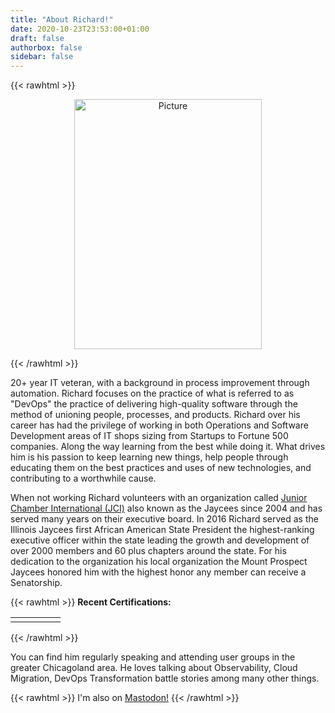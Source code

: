 ```yaml
---
title: "About Richard!"
date: 2020-10-23T23:53:00+01:00
draft: false
authorbox: false
sidebar: false
---
```

{{< rawhtml >}}
<center>
<p align="center">
<img src="https://gogorichiesitefiles.blob.core.windows.net/publicfiles/avataaars.png" 
        alt="Picture" 
        width="300" 
        height="400" 
        style="display: block; margin: 0 auto" />
</center>
{{< /rawhtml >}}

20+ year IT veteran, with a background in process improvement through automation. Richard focuses on the practice of what is referred to as "DevOps" the practice of delivering high-quality software through the method of unioning people, processes, and products. Richard over his career has had the privilege of working in both Operations and Software Development areas of IT shops sizing from Startups to Fortune 500 companies. Along the way learning from the best while doing it. What drives him is his passion to keep learning new things, help people through educating them on the best practices and uses of new technologies, and contributing to a worthwhile cause. 

When not working Richard volunteers with an organization called [Junior Chamber International (JCI)](https://www.jci.cc) also known as the Jaycees since 2004 and has served many years on their executive board.  In 2016 Richard served as the Illinois Jaycees first African American State President the highest-ranking executive officer within the state leading the growth and development of over 2000 members and 60 plus chapters around the state. For his dedication to the organization his local organization the Mount Prospect Jaycees honored him with the highest honor any member can receive a Senatorship.


{{< rawhtml >}}
<b>Recent Certifications:</b>
<p>
<table style="border-collapse: collapse;" >
	<tbody>
		<tr>
			<td>
            <div data-iframe-width="150" data-iframe-height="270" data-share-badge-id="2353f058-fa79-40bc-a58b-31319e145317" data-share-badge-host="https://www.credly.com"></div><script type="text/javascript" async src="//cdn.credly.com/assets/utilities/embed.js"></script>
            </td>
			<td>
	        <div data-iframe-width="150" data-iframe-height="270" data-share-badge-id="5a1e22e5-7112-460b-8a51-7b3530e5b9e7" data-share-badge-host="https://www.credly.com"></div><script type="text/javascript" async src="//cdn.credly.com/assets/utilities/embed.js"></script>
            </td>
			<td>
            <div data-iframe-width="150" data-iframe-height="270" data-share-badge-id="7488b720-2c15-46ea-ba22-a646e9351eaa" data-share-badge-host="https://www.credly.com"></div><script type="text/javascript" async src="//cdn.credly.com/assets/utilities/embed.js"></script>
            </td>
			<td>
            <div data-iframe-width="150" data-iframe-height="270" data-share-badge-id="24c60269-c7ed-4682-9a26-95160fa89f20" data-share-badge-host="https://www.credly.com"></div><script type="text/javascript" async src="//cdn.credly.com/assets/utilities/embed.js"></script>
            </td>
			<td>
            <div data-iframe-width="150" data-iframe-height="270" data-share-badge-id="b2c9ce7b-f2fd-427c-b9b5-7b8c8e9a7715" data-share-badge-host="https://www.credly.com"></div><script type="text/javascript" async src="//cdn.credly.com/assets/utilities/embed.js"></script>
            </td>
		</tr>
	</tbody>
</table>
{{< /rawhtml >}}


You can find him regularly speaking and attending user groups in the greater Chicagoland area. He loves talking about Observability, Cloud Migration, DevOps Transformation battle stories among many other things.

{{< rawhtml >}}
I'm also on <a rel="me" href="https://mastodon.world/@gogorichie">Mastodon!</a>
{{< /rawhtml >}}
